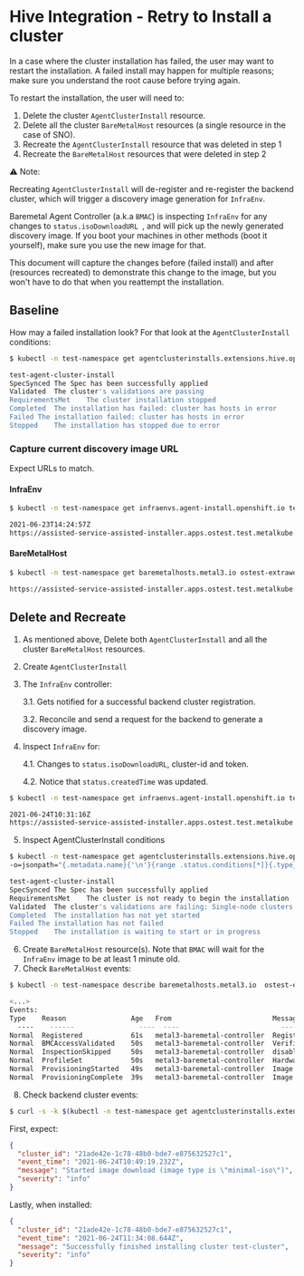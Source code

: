 # Hive Integration - Retry to Install a cluster

In a case where the cluster installation has failed, the user may want to restart the installation.
A failed install may happen for multiple reasons; make sure you understand the root cause before trying again.

To restart the installation, the user will need to:

1. Delete the cluster `AgentClusterInstall` resource.
2. Delete all the cluster `BareMetalHost` resources (a single resource in the case of SNO).
3. Recreate the `AgentClusterInstall` resource that was deleted in step 1
4. Recreate the `BareMetalHost` resources that were deleted in step 2

:warning: Note:

Recreating `AgentClusterInstall` will de-register and re-register the backend cluster, which will trigger a discovery image generation for `InfraEnv`.

Baremetal Agent Controller (a.k.a `BMAC`) is inspecting `InfraEnv` for any changes to `status.isoDownloadURL `, and will pick up the newly generated discovery image.
If you boot your machines in other methods (boot it yourself), make sure you use the new image for that.

This document will capture the changes before (failed install) and after (resources recreated) to demonstrate this change to the image, but you won't have to do that when you reattempt the installation.

## Baseline

How may a failed installation look?
For that look at the `AgentClusterInstall` conditions:

```bash
$ kubectl -n test-namespace get agentclusterinstalls.extensions.hive.openshift.io test-agent-cluster-install -o=jsonpath="{.metadata.name}{'\n'}{range .status.conditions[*]}{.type}{'\t'}{.message}{'\n'}"
```

```bash
test-agent-cluster-install
SpecSynced The Spec has been successfully applied
Validated  The cluster's validations are passing
RequirementsMet    The cluster installation stopped
Completed  The installation has failed: cluster has hosts in error
Failed The installation failed: cluster has hosts in error
Stopped    The installation has stopped due to error
```

### Capture current discovery image URL

Expect URLs to match.

#### InfraEnv

```bash
$ kubectl -n test-namespace get infraenvs.agent-install.openshift.io test-infraenv -o=jsonpath="{.status.createdTime}{'\n'}{.status.isoDownloadURL}{'\n'}"
```

```bash
2021-06-23T14:24:57Z
https://assisted-service-assisted-installer.apps.ostest.test.metalkube.org/api/assisted-install/v1/clusters/2748ddac-0ac9-489b-a38c-ce0d29d22b02/downloads/image?api_key=eyJhbGciOiJFUzI1NiIsInR5cCI6IkpXVCJ9.eyJjbHVzdGVyX2lkIjoiMjc0OGRkYWMtMGFjOS00ODliLWEzOGMtY2UwZDI5ZDIyYjAyIn0.L67oWuxClinXtCiqRcieOS4vAJCFNVztAE_A2TYnBYJawhAox6NfiuxUih2TKwZxbNVCOwLdQXt_5rjYL6Xn5g
```

#### BareMetalHost

```bash
$ kubectl -n test-namespace get baremetalhosts.metal3.io ostest-extraworker-3  -o=jsonpath="{.spec.image.url}{'\n'}"
```

```bash
https://assisted-service-assisted-installer.apps.ostest.test.metalkube.org/api/assisted-install/v1/clusters/2748ddac-0ac9-489b-a38c-ce0d29d22b02/downloads/image?api_key=eyJhbGciOiJFUzI1NiIsInR5cCI6IkpXVCJ9.eyJjbHVzdGVyX2lkIjoiMjc0OGRkYWMtMGFjOS00ODliLWEzOGMtY2UwZDI5ZDIyYjAyIn0.L67oWuxClinXtCiqRcieOS4vAJCFNVztAE_A2TYnBYJawhAox6NfiuxUih2TKwZxbNVCOwLdQXt_5rjYL6Xn5g
```

## Delete and Recreate

1. As mentioned above, Delete both `AgentClusterInstall` and all the cluster `BareMetalHost` resources.
2. Create `AgentClusterInstall`
3. The `InfraEnv` controller:

   3.1. Gets notified for a successful backend cluster registration.

   3.2. Reconcile and send a request for the backend to generate a discovery image.

4. Inspect `InfraEnv` for:

   4.1. Changes to `status.isoDownloadURL`, cluster-id and token.

   4.2. Notice that `status.createdTime` was updated.

```bash
$ kubectl -n test-namespace get infraenvs.agent-install.openshift.io test-infraenv  -o=jsonpath="{.status.createdTime}{'\n'}{.status.isoDownloadURL}{'\n'}"
```

```bash
2021-06-24T10:31:16Z
https://assisted-service-assisted-installer.apps.ostest.test.metalkube.org/api/assisted-install/v1/clusters/21ade42e-1c78-48b0-bde7-e875632527c1/downloads/image?api_key=eyJhbGciOiJFUzI1NiIsInR5cCI6IkpXVCJ9.eyJjbHVzdGVyX2lkIjoiMjFhZGU0MmUtMWM3OC00OGIwLWJkZTctZTg3NTYzMjUyN2MxIn0.IbVClRJQm8nihs7N2B9hiJ523qioKKqymaxGWkQPCIdnMspx_pfWRUeieYyEVDUExLeBPuFlwb84mLPCuZCLzg
```

5. Inspect AgentClusterInstall conditions

```bash
$ kubectl -n test-namespace get agentclusterinstalls.extensions.hive.openshift.io test-agent-cluster-install
-o=jsonpath="{.metadata.name}{'\n'}{range .status.conditions[*]}{.type}{'\t'}{.message}{'\n'}"
```

```bash
test-agent-cluster-install
SpecSynced The Spec has been successfully applied
RequirementsMet    The cluster is not ready to begin the installation
Validated  The cluster's validations are failing: Single-node clusters must have a single master node and no workers.
Completed  The installation has not yet started
Failed The installation has not failed
Stopped    The installation is waiting to start or in progress
```

6. Create `BareMetalHost` resource(s). Note that `BMAC` will wait for the `InfraEnv` image to be at least 1 minute old.
7. Check `BareMetalHost` events:

```bash
$ kubectl -n test-namespace describe baremetalhosts.metal3.io  ostest-extraworker-3
```

```bash
<...>
Events:
Type    Reason                Age   From                         Message
  ----    ------                ----  ----                         -------
Normal  Registered            61s   metal3-baremetal-controller  Registered new host
Normal  BMCAccessValidated    50s   metal3-baremetal-controller  Verified access to BMC
Normal  InspectionSkipped     50s   metal3-baremetal-controller  disabled by annotation
Normal  ProfileSet            50s   metal3-baremetal-controller  Hardware profile set: unknown
Normal  ProvisioningStarted   49s   metal3-baremetal-controller  Image provisioning started for https://assisted-service-assisted-installer.apps.ostest.test.metalkube.org/api/assisted-install/v1/clusters/21ade42e-1c78-48b0-bde7-e875632527c1/downloads/image?api_key=eyJhbGciOiJFUzI1NiIsInR5cCI6IkpXVCJ9.eyJjbHVzdGVyX2lkIjoiMjFhZGU0MmUtMWM3OC00OGIwLWJkZTctZTg3NTYzMjUyN2MxIn0.IbVClRJQm8nihs7N2B9hiJ523qioKKqymaxGWkQPCIdnMspx_pfWRUeieYyEVDUExLeBPuFlwb84mLPCuZCLzg
Normal  ProvisioningComplete  39s   metal3-baremetal-controller  Image provisioning completed for https://assisted-service-assisted-installer.apps.ostest.test.metalkube.org/api/assisted-install/v1/clusters/21ade42e-1c78-48b0-bde7-e875632527c1/downloads/image?api_key=eyJhbGciOiJFUzI1NiIsInR5cCI6IkpXVCJ9.eyJjbHVzdGVyX2lkIjoiMjFhZGU0MmUtMWM3OC00OGIwLWJkZTctZTg3NTYzMjUyN2MxIn0.IbVClRJQm8nihs7N2B9hiJ523qioKKqymaxGWkQPCIdnMspx_pfWRUeieYyEVDUExLeBPuFlwb84mLPCuZCLzg

```

8. Check backend cluster events:

```bash
$ curl -s -k $(kubectl -n test-namespace get agentclusterinstalls.extensions.hive.openshift.io test-agent-cluster-install -o=jsonpath="{.status.debugInfo.eventsURL}")  | jq "."
```

First, expect:

```json
{
  "cluster_id": "21ade42e-1c78-48b0-bde7-e875632527c1",
  "event_time": "2021-06-24T10:49:19.232Z",
  "message": "Started image download (image type is \"minimal-iso\")",
  "severity": "info"
}
```

Lastly, when installed:

```json
{
  "cluster_id": "21ade42e-1c78-48b0-bde7-e875632527c1",
  "event_time": "2021-06-24T11:34:08.644Z",
  "message": "Successfully finished installing cluster test-cluster",
  "severity": "info"
}
```
